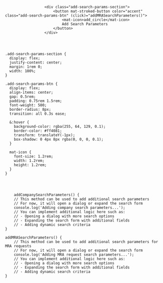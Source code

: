                      <div class="add-search-params-section">
                          <button mat-stroked-button color="accent" class="add-search-params-btn" (click)="addMRASearchParameters()">
                              <mat-icon>add_circle</mat-icon>
                              Add Search Parameters
                          </button>
                      </div>




    .add-search-params-section {
      display: flex;
      justify-content: center;
      margin: 1rem 0;
      width: 100%;
    }

    .add-search-params-btn {
      display: flex;
      align-items: center;
      gap: 0.5rem;
      padding: 0.75rem 1.5rem;
      font-weight: 500;
      border-radius: 8px;
      transition: all 0.3s ease;
      
      &:hover {
        background-color: rgba(255, 64, 129, 0.1);
        border-color: #ff4081;
        transform: translateY(-1px);
        box-shadow: 0 4px 8px rgba(0, 0, 0, 0.1);
      }
      
      mat-icon {
        font-size: 1.2rem;
        width: 1.2rem;
        height: 1.2rem;
      }
    }




    	addCompanySearchParameters() {
		// This method can be used to add additional search parameters
		// For now, it will open a dialog or expand the search form
		console.log('Adding company search parameters...');
		// You can implement additional logic here such as:
		// - Opening a dialog with more search options
		// - Expanding the search form with additional fields
		// - Adding dynamic search criteria
	}

	addMRASearchParameters() {
		// This method can be used to add additional search parameters for MRA requests
		// For now, it will open a dialog or expand the search form
		console.log('Adding MRA request search parameters...');
		// You can implement additional logic here such as:
		// - Opening a dialog with more search options
		// - Expanding the search form with additional fields
		// - Adding dynamic search criteria
	}







 

